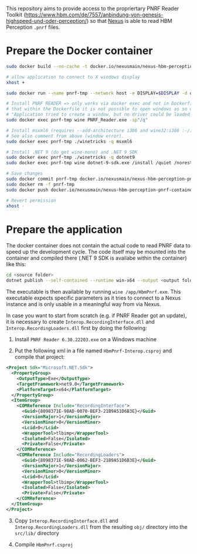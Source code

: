 This repository aims to provide access to the propriertary PNRF Reader Toolkit (https://www.hbm.com/de/7557/anbindung-von-genesis-highspeed-und-oder-perception/) so that [Nexus](https://github.com/nexus-main/nexus) is able to read HBM Perception `.pnrf` files.

# Prepare the Docker container

```bash
sudo docker build --no-cache -t docker.io/nexusmain/nexus-hbm-perception-pnrf-container:latest .

# allow application to connect to X windows display 
xhost +

sudo docker run --name pnrf-tmp --network host -e DISPLAY=$DISPLAY -d docker.io/nexusmain/nexus-hbm-perception-pnrf-container:latest

# Install PNRF READER => only works via docker exec and not in Dockerfile ... it seems
# that within the Dockerfile it is not possible to open windows as so we get this message:
# "Application tried to create a window, but no driver could be loaded."
sudo docker exec pnrf-tmp wine PNRF_Reader.exe -sp"/q"

# Install msxml6 (requires --add-architecture i386 and wine32:i386 :-/).
# See also comment from above (window error).
sudo docker exec pnrf-tmp ./winetricks -q msxml6

# Install .NET 9 (do get wine-mono) and .NET 9 SDK
sudo docker exec pnrf-tmp ./winetricks -q dotnet9
sudo docker exec pnrf-tmp wine dotnet-9-sdk.exe /install /quiet /norestart

# Save changes
sudo docker commit pnrf-tmp docker.io/nexusmain/nexus-hbm-perception-pnrf-container:latest
sudo docker rm -f pnrf-tmp
sudo docker push docker.io/nexusmain/nexus-hbm-perception-pnrf-container:latest

# Revert permission
xhost -
```

# Prepare the application

The docker container does not contain the actual code to read PNRF data to speed up the development cycle. The code itself may be mounted into the container and compiled there (.NET 9 SDK is availabe within the container) like this:

```bash
cd <source folder>
dotnet publish --self-contained --runtime win-x64 --output <output folder>
```

The executable is then available by running `wine /app/HbmPnrf.exe`. This executable expects specific parameters as it tries to connect to a Nexus instance and is only usable in a meaningful way from via Nexus.

In case you want to start from scratch (e.g. if PNRF Reader got an update), it is necessary to create `Interop.RecordingInterface.dll` and `Interop.RecordingLoaders.dll` first by doing the following:

1. Install `PNRF Reader 6.30.22203.exe` on a Windows machine

2. Put the following xml in a file named `HbmPnrf-Interop.csproj` and compile that project:

```xml
<Project Sdk="Microsoft.NET.Sdk">
  <PropertyGroup>
    <OutputType>Exe</OutputType>
    <TargetFramework>net9.0</TargetFramework>
    <PlatformTarget>x64</PlatformTarget>
  </PropertyGroup>
  <ItemGroup>
    <COMReference Include="RecordingInterface">
      <Guid>{8098371E-98AD-0070-BEF3-21B9A51D6B3E}</Guid>
      <VersionMajor>1</VersionMajor>
      <VersionMinor>0</VersionMinor>
      <Lcid>0</Lcid>
      <WrapperTool>tlbimp</WrapperTool>
      <Isolated>False</Isolated>
      <Private>False</Private>
    </COMReference>
    <COMReference Include="RecordingLoaders">
      <Guid>{8098371E-98AD-0062-BEF3-21B9A51D6B3E}</Guid>
      <VersionMajor>1</VersionMajor>
      <VersionMinor>0</VersionMinor>
      <Lcid>0</Lcid>
      <WrapperTool>tlbimp</WrapperTool>
      <Isolated>False</Isolated>
      <Private>False</Private>
    </COMReference>
  </ItemGroup>
</Project>
```

3. Copy `Interop.RecordingInterface.dll` and `Interop.RecordingLoaders.dll` from the resulting `obj/` directory into the `src/lib/` directory

4. Compile `HbmPnrf.csproj`